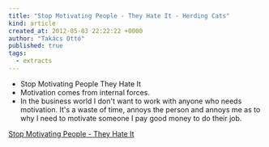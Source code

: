 ```yaml
---
title: "Stop Motivating People - They Hate It - Herding Cats"
kind: article
created_at: 2012-05-03 22:22:22 +0000
author: "Takács Ottó"
published: true
tags: 
  - extracts
---
```

- Stop Motivating People They Hate It
- Motivation comes from internal forces. 
- In the business world I don't want to work with anyone who needs motivation. It's a waste of time, annoys the person and annoys me as to why I need to motivate someone I pay good money to do their job. 

[Stop Motivating People - They Hate It](http://herdingcats.typepad.com/my_weblog/2012/04/stop-motivating-people-they-hate-it.html)

<div class='old-comments'></div>